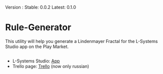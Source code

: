 Version
:   Stable: 0.0.2
    Latest: 0.1.0
# Rule-Generator
This utility will help you generate a Lindenmayer Fractal for the L-Systems Studio app on the Play Market.
##
- L-Systems Studio: [App](https://play.google.com/store/apps/details?id=com.playposse.thomas.lindenmayer&hl=ru)
- Trello page: [Trello](https://trello.com/b/nKGpBzlW/rule-generator) (now only russian)